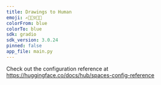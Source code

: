 ```yaml
---
title: Drawings to Human
emoji: ✍️🧍🏽‍♀️🧍🏻
colorFrom: blue
colorTo: blue
sdk: gradio
sdk_version: 3.0.24
pinned: false
app_file: main.py
---
```


Check out the configuration reference at https://huggingface.co/docs/hub/spaces-config-reference
